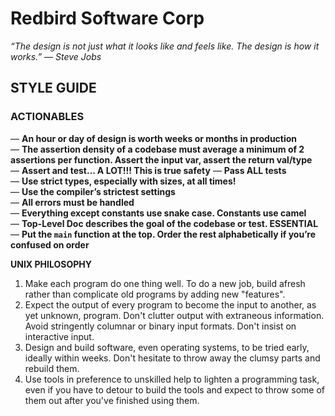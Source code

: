 # Redbird Software Corp
_“The design is not just what it looks like and feels like. The design is how it works.” — Steve Jobs_
## STYLE GUIDE
### **ACTIONABLES**
— **An hour or day of design is worth weeks or months in production**  
— **The assertion density of a codebase must average a minimum of 2 assertions per function. Assert the input var, assert the return val/type**  
— **Assert and test… A LOT!!! This is true safety**
— **Pass ALL tests**  
— **Use strict types, especially with sizes, at all times!**  
— **Use the compiler’s strictest settings**  
— **All errors must be handled**  
— **Everything except constants use snake case. Constants use camel**  
— **Top-Level Doc describes the goal of the codebase or test. ESSENTIAL**  
— **Put the `main` function at the top. Order the rest alphabetically if you’re confused on order**  


**UNIX PHILOSOPHY**
1. Make each program do one thing well. To do a new job, build afresh rather than complicate old programs by adding new "features".
2. Expect the output of every program to become the input to another, as yet unknown, program. Don't clutter output with extraneous information. Avoid stringently columnar or binary input formats. Don't insist on interactive input.
3. Design and build software, even operating systems, to be tried early, ideally within weeks. Don't hesitate to throw away the clumsy parts and rebuild them.
4. Use tools in preference to unskilled help to lighten a programming task, even if you have to detour to build the tools and expect to throw some of them out after you've finished using them.
